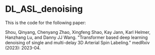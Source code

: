 # DL_ASL_denoising

This is the code for the following paper: 

Shou, Qinyang, Chenyang Zhao, Xingfeng Shao, Kay Jann, Karl Helmer, Hanzhang Lu, and Danny JJ Wang. "Transformer based deep learning denoising of single and multi-delay 3D Arterial Spin Labeling." medRxiv (2023): 2023-04.
